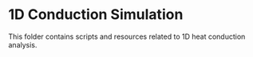 # 1D Conduction Simulation

This folder contains scripts and resources related to 1D heat conduction analysis.
